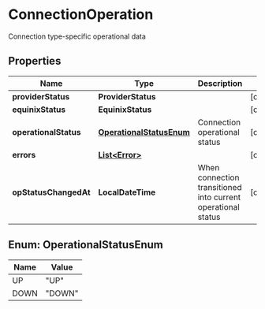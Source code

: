 

# ConnectionOperation

Connection type-specific operational data

## Properties

| Name | Type | Description | Notes |
|------------ | ------------- | ------------- | -------------|
|**providerStatus** | **ProviderStatus** |  |  [optional] |
|**equinixStatus** | **EquinixStatus** |  |  [optional] |
|**operationalStatus** | [**OperationalStatusEnum**](#OperationalStatusEnum) | Connection operational status |  [optional] |
|**errors** | [**List&lt;Error&gt;**](Error.md) |  |  [optional] |
|**opStatusChangedAt** | **LocalDateTime** | When connection transitioned into current operational status |  [optional] |



## Enum: OperationalStatusEnum

| Name | Value |
|---- | -----|
| UP | &quot;UP&quot; |
| DOWN | &quot;DOWN&quot; |



